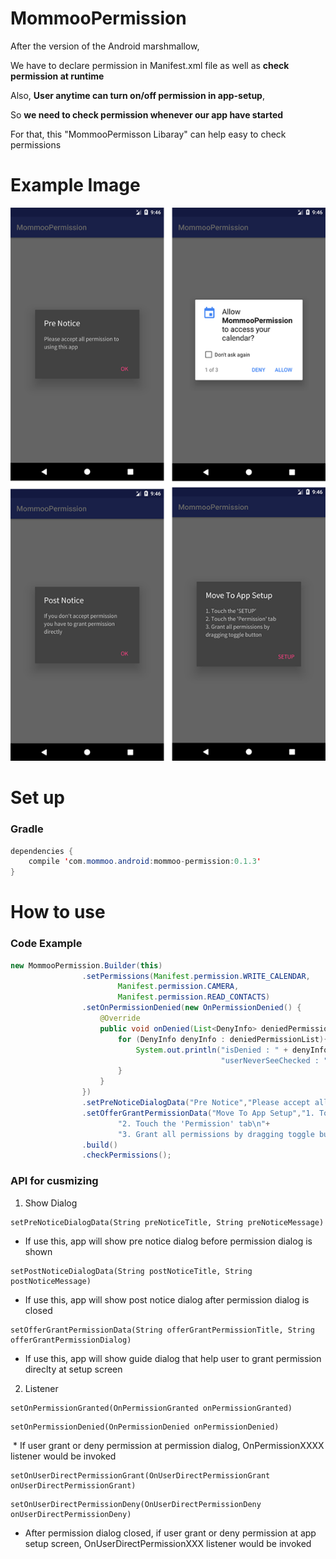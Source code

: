 # MommooPermission

After the version of the Android marshmallow, 

We have to declare permission in Manifest.xml file as well as **check permission at runtime**

Also, **User anytime can turn on/off permission in app-setup**,

So **we need to check permission whenever our app have started**

For that, this "MommooPermisson Libaray" can help easy to check permissions


# Example Image
![example screenshot](./permission_screen_shot3.png)


# Set up

### Gradle
```java
dependencies {
    compile 'com.mommoo.android:mommoo-permission:0.1.3'
}
```

# How to use

### Code Example
```java
new MommooPermission.Builder(this)
                .setPermissions(Manifest.permission.WRITE_CALENDAR, 
                        Manifest.permission.CAMERA, 
                        Manifest.permission.READ_CONTACTS)
                .setOnPermissionDenied(new OnPermissionDenied() {
                    @Override
                    public void onDenied(List<DenyInfo> deniedPermissionList) {
                        for (DenyInfo denyInfo : deniedPermissionList){
                            System.out.println("isDenied : " + denyInfo.getPermission() +" , "+ 
                                               "userNeverSeeChecked : " + denyInfo.isUserNeverAskAgainChecked());
                        }
                    }
                })
                .setPreNoticeDialogData("Pre Notice","Please accept all permission to using this app")
                .setOfferGrantPermissionData("Move To App Setup","1. Touch the 'SETUP'\n" +
                        "2. Touch the 'Permission' tab\n"+
                        "3. Grant all permissions by dragging toggle button")
                .build()
                .checkPermissions();
```

### API for cusmizing
1. Show Dialog

 ```
 setPreNoticeDialogData(String preNoticeTitle, String preNoticeMessage)
 ```
   * If use this, app will show pre notice dialog before permission dialog is shown
 ```
 setPostNoticeDialogData(String postNoticeTitle, String postNoticeMessage)
 ```
   * If use this, app will show post notice dialog after permission dialog is closed
 ```
 setOfferGrantPermissionData(String offerGrantPermissionTitle, String offerGrantPermissionDialog)
 ```
   * If use this, app will show guide dialog that help user to grant permission direclty at setup screen

2. Listener
 ```
 setOnPermissionGranted(OnPermissionGranted onPermissionGranted)
 ```
 ```
 setOnPermissionDenied(OnPermissionDenied onPermissionDenied)
 ```
  * If user grant or deny permission at permission dialog, OnPermissionXXXX listener would be invoked
  
 ```
 setOnUserDirectPermissionGrant(OnUserDirectPermissionGrant onUserDirectPermissionGrant)
 ```
 ```
 setOnUserDirectPermissionDeny(OnUserDirectPermissionDeny onUserDirectPermissionDeny)
 ```
  * After permission dialog closed, if user grant or deny permission at app setup screen, OnUserDirectPermissionXXX listener would be invoked
